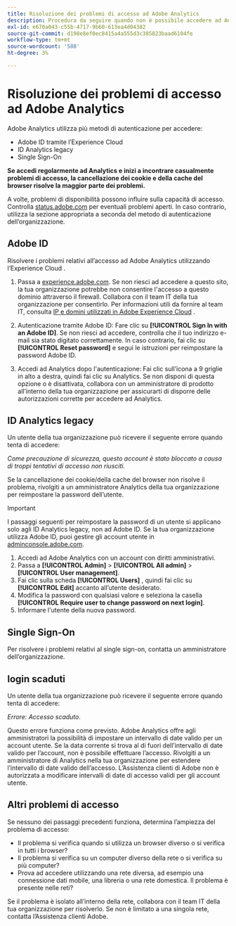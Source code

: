 ```yaml
---
title: Risoluzione dei problemi di accesso ad Adobe Analytics
description: Procedura da seguire quando non è possibile accedere ad Adobe Analytics.
exl-id: e670a043-c55b-4717-9b60-613ea4d04382
source-git-commit: d198e8ef0ec8415a4a555d3c385823baad6104fe
workflow-type: tm+mt
source-wordcount: '588'
ht-degree: 3%

---
```


# Risoluzione dei problemi di accesso ad Adobe Analytics

Adobe Analytics utilizza più metodi di autenticazione per accedere:

* Adobe ID tramite l’Experience Cloud
* ID Analytics legacy
* Single Sign-On

**Se accedi regolarmente ad Analytics e inizi a incontrare casualmente problemi di accesso, la cancellazione dei cookie e della cache del browser risolve la maggior parte dei problemi.**

A volte, problemi di disponibilità possono influire sulla capacità di accesso. Controlla [status.adobe.com](https://status.adobe.com) per eventuali problemi aperti. In caso contrario, utilizza la sezione appropriata a seconda del metodo di autenticazione dell’organizzazione.

## Adobe ID

Risolvere i problemi relativi all’accesso ad Adobe Analytics utilizzando l’Experience Cloud .

1. Passa a [experience.adobe.com](https://experience.adobe.com). Se non riesci ad accedere a questo sito, la tua organizzazione potrebbe non consentire l&#39;accesso a questo dominio attraverso il firewall. Collabora con il team IT della tua organizzazione per consentirlo. Per informazioni utili da fornire al team IT, consulta [IP e domini utilizzati in Adobe Experience Cloud](https://helpx.adobe.com/it/analytics/kb/adobe-ip-addresses.html) .

2. Autenticazione tramite Adobe ID: Fare clic su **[!UICONTROL Sign In with an Adobe ID]**. Se non riesci ad accedere, controlla che il tuo indirizzo e-mail sia stato digitato correttamente. In caso contrario, fai clic su **[!UICONTROL Reset password]** e segui le istruzioni per reimpostare la password Adobe ID.

3. Accedi ad Analytics dopo l&#39;autenticazione: Fai clic sull’icona a 9 griglie in alto a destra, quindi fai clic su Analytics. Se non disponi di questa opzione o è disattivata, collabora con un amministratore di prodotto all’interno della tua organizzazione per assicurarti di disporre delle autorizzazioni corrette per accedere ad Analytics.

## ID Analytics legacy

Un utente della tua organizzazione può ricevere il seguente errore quando tenta di accedere:

*Come precauzione di sicurezza, questo account è stato bloccato a causa di troppi tentativi di accesso non riusciti.*

Se la cancellazione dei cookie/della cache del browser non risolve il problema, rivolgiti a un amministratore Analytics della tua organizzazione per reimpostare la password dell’utente.

>[!IMPORTANT]
>
>I passaggi seguenti per reimpostare la password di un utente si applicano solo agli ID Analytics legacy, non ad Adobe ID. Se la tua organizzazione utilizza Adobe ID, puoi gestire gli account utente in [adminconsole.adobe.com](https://adminconsole.adobe.com).

1. Accedi ad Adobe Analytics con un account con diritti amministrativi.
2. Passa a **[!UICONTROL Admin]** > **[!UICONTROL All admin]** > **[!UICONTROL User management]**.
3. Fai clic sulla scheda **[!UICONTROL Users]** , quindi fai clic su **[!UICONTROL Edit]** accanto all’utente desiderato.
4. Modifica la password con qualsiasi valore e seleziona la casella **[!UICONTROL Require user to change password on next login]**.
5. Informare l&#39;utente della nuova password.

## Single Sign-On

Per risolvere i problemi relativi al single sign-on, contatta un amministratore dell’organizzazione.

## login scaduti

Un utente della tua organizzazione può ricevere il seguente errore quando tenta di accedere:

*Errore: Accesso scaduto.*

Questo errore funziona come previsto. Adobe Analytics offre agli amministratori la possibilità di impostare un intervallo di date valido per un account utente. Se la data corrente si trova al di fuori dell’intervallo di date valido per l’account, non è possibile effettuare l’accesso. Rivolgiti a un amministratore di Analytics nella tua organizzazione per estendere l’intervallo di date valido dell’accesso. L’Assistenza clienti di Adobe non è autorizzata a modificare intervalli di date di accesso validi per gli account utente.

## Altri problemi di accesso

Se nessuno dei passaggi precedenti funziona, determina l’ampiezza del problema di accesso:

* Il problema si verifica quando si utilizza un browser diverso o si verifica in tutti i browser?
* Il problema si verifica su un computer diverso della rete o si verifica su più computer?
* Prova ad accedere utilizzando una rete diversa, ad esempio una connessione dati mobile, una libreria o una rete domestica. Il problema è presente nelle reti?

Se il problema è isolato all’interno della rete, collabora con il team IT della tua organizzazione per risolverlo. Se non è limitato a una singola rete, contatta l’Assistenza clienti Adobe.
